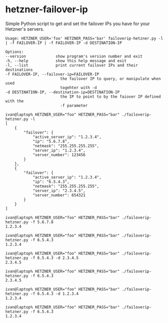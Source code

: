# hetzner-failover-ip
Simple Python script to get and set the failover IPs you have for your Hetzner's servers.

	Usage: HETZNER_USER='foo' HETZNER_PASS='bar' failoverip-hetzner.py -l | -f FAILOVER-IP | -f FAILOVER-IP -d DESTINATION-IP

	Options:
	--version             show program's version number and exit
	-h, --help            show this help message and exit
	-l, --list            print current failover IPs and their destinations
	-f FAILOVER-IP, --failover-ip=FAILOVER-IP
							the failover IP to query, or manipulate when used
							togehter with -d
	-d DESTINATION-IP, --destination-ip=DESTINATION-IP
							the IP to point to by the faiover IP defined with the
							-f parameter

	ivan@laptop% HETZNER_USER="foo" HETZNER_PASS="bar" ./failoverip-hetzner.py -l
	[
		{
			"failover": {
				"active_server_ip": "1.2.3.4",
				"ip": "5.6.7.8",
				"netmask": "255.255.255.255",
				"server_ip": "1.2.3.4",
				"server_number": 123456
			}
		},
		{
			"failover": {
				"active_server_ip": "1.2.3.4",
				"ip": "6.5.4.3",
				"netmask": "255.255.255.255",
				"server_ip": "2.3.4.5",
				"server_number": 654321
			}
		}
	]

	ivan@laptop% HETZNER_USER="foo" HETZNER_PASS="bar" ./failoverip-hetzner.py -f 5.6.7.8
	1.2.3.4

	ivan@laptop% HETZNER_USER="foo" HETZNER_PASS="bar" ./failoverip-hetzner.py -f 6.5.4.3
	1.2.3.4

	ivan@laptop% HETZNER_USER="foo" HETZNER_PASS="bar" ./failoverip-hetzner.py -f 6.5.4.3 -d 2.3.4.5
	2.3.4.5

	ivan@laptop% HETZNER_USER="foo" HETZNER_PASS="bar" ./failoverip-hetzner.py -f 6.5.4.3
	2.3.4.5

	ivan@laptop% HETZNER_USER="foo" HETZNER_PASS="bar" ./failoverip-hetzner.py -f 6.5.4.3 -d 1.2.3.4
	1.2.3.4

	ivan@laptop% HETZNER_USER="foo" HETZNER_PASS="bar" ./failoverip-hetzner.py -f 6.5.4.3
	1.2.3.4
